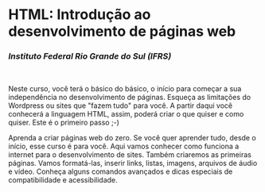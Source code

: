 

<h1>HTML: Introdução ao desenvolvimento de páginas web</h1>

<h3><i>Instituto Federal Rio Grande do Sul (IFRS)</i></h3>

<br>

<p>
Neste curso, você terá o básico do básico, o início para começar a sua independência no desenvolvimento de páginas. Esqueça as limitações do Wordpress ou sites que 
"fazem tudo" para você. A partir daqui você conhecerá a linguagem HTML, assim, poderá criar o que quiser e como quiser. Este é o primeiro passo ;-)

<br>

Aprenda a criar páginas web do zero. Se você quer aprender tudo, desde o início, esse curso é para você. Aqui vamos conhecer como funciona a internet para o desenvolvimento 
de sites. Também criaremos as primeiras páginas. Vamos formatá-las, inserir links, listas, imagens, arquivos de áudio e vídeo. Conheça alguns comandos avançados e dicas 
especiais de compatibilidade e acessibilidade.
</p>
